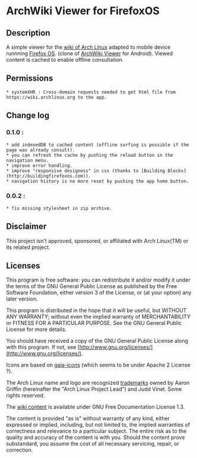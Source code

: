 ArchWiki Viewer for FirefoxOS
=============================

Description
-----------

A simple viewer for the [wiki of Arch Linux](https://wiki.archlinux.org) adapted
to mobile device runnning [Firefox OS](https://developer.mozilla.org/en-US/Firefox_OS).
(clone of [ArchWiki Viewer](https://github.com/jtmcn/archwiki-viewer) for Android).
Viewed content is cached to enable offline consultation.

Permissions
-----------

    * systemXHR : Cross-domain requests needed to get html file from https://wiki.archlinux.org to the app.

Change log
----------

### 0.1.0 :
    * add indexedDB to cached content (offline surfing is possible if the page was already consult).
    * you can refresh the cache by pushing the reload button in the navigation menu.
    * improve error handling.
    * improve "responsive designess" in css (thanks to [Building Blocks](http://buildingfirefoxos.com)).
    * navigation history is no more reset by pushing the app home button.

### 0.0.2 :
    * fix missing stylesheet in zip archive.

Disclaimer
----------

This project isn't approved, sponsored, or affiliated with Arch Linux(TM) or its related project.


Licenses
--------

This program is free software: you can redistribute it and/or modify
it under the terms of the GNU General Public License as published by
the Free Software Foundation, either version 3 of the License, or
(at your option) any later version.

This program is distributed in the hope that it will be useful,
but WITHOUT ANY WARRANTY; without even the implied warranty of
MERCHANTABILITY or FITNESS FOR A PARTICULAR PURPOSE. See the
GNU General Public License for more details.

You should have received a copy of the GNU General Public License
along with this program.  If not, see [http://www.gnu.org/licenses/](http://www.gnu.org/licenses/).


Icons are based on [gaia-icons](https://github.com/gaia-components/gaia-icons)
(which seems to be under Apache 2 License ?).


The Arch Linux name and logo are recognized [trademarks](https://wiki.archlinux.org/index.php/DeveloperWiki:TrademarkPolicy")
 owned by Aaron Griffin (hereinafter the "Arch Linux Project Lead") and Judd Vinet.
Some rights reserved.


The [wiki content](https://wiki.archlinux.org/index.php/ArchWiki:Privacy_policy) 
is available under GNU Free Documentation License 1.3.

The content is provided "as is" without warranty of any kind, either expressed or 
implied, including, but not limited to, the implied warranties of correctness and 
relevance to a particular subject. The entire risk as to the quality and accuracy 
of the content is with you. Should the content prove substandard, you assume the
cost of all necessary servicing, repair, or correction. 

